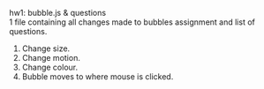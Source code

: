 hw1: bubble.js & questions
<br>
1 file containing all changes made to bubbles assignment and list of questions.
 1. Change size.
 2. Change motion.
 3. Change colour.
 4. Bubble moves to where mouse is clicked.
